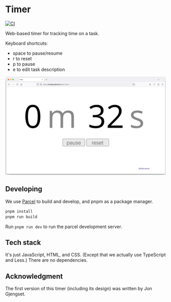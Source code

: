 # Timer

[![CI](https://github.com/tchajed/web-timer/actions/workflows/main.yml/badge.svg)](https://github.com/tchajed/web-timer/actions/workflows/main.yml)

Web-based timer for tracking time on a task.

Keyboard shortcuts:

- space to pause/resume
- r to reset
- p to pause
- e to edit task description

[![screenshot of timer showing 0m 32s](img/screenshot.png)](https://tchajed.github.io/web-timer/)

## Developing

We use [Parcel](https://parceljs.org/) to build and develop, and pnpm as a package manager.

```sh
pnpm install
pnpm run build
```

Run `pnpm run dev` to run the parcel development server.

## Tech stack

It's just JavaScript, HTML, and CSS. (Except that we actually use TypeScript and Less.) There are no dependencies.

## Acknowledgment

The first version of this timer (including its design) was written by Jon Gjengset.
